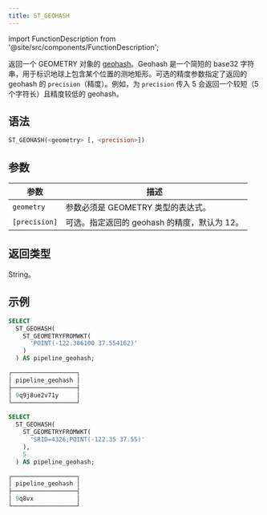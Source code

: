 ```yaml
---
title: ST_GEOHASH
---
```

import FunctionDescription from '@site/src/components/FunctionDescription';

<FunctionDescription description="引入或更新于：v1.2.436"/>

返回一个 GEOMETRY 对象的 [geohash](https://en.wikipedia.org/wiki/Geohash)。Geohash 是一个简短的 base32 字符串，用于标识地球上包含某个位置的测地矩形。可选的精度参数指定了返回的 geohash 的 `precision`（精度）。例如，为 `precision` 传入 5 会返回一个较短（5 个字符长）且精度较低的 geohash。

## 语法

```sql
ST_GEOHASH(<geometry> [, <precision>])
```

## 参数

| 参数 | 描述 |
|---|---|
| `geometry` | 参数必须是 GEOMETRY 类型的表达式。 |
| `[precision]` | 可选。指定返回的 geohash 的精度，默认为 12。 |

## 返回类型

String。

## 示例

```sql
SELECT
  ST_GEOHASH(
    ST_GEOMETRYFROMWKT(
      'POINT(-122.306100 37.554162)'
    )
  ) AS pipeline_geohash;

┌──────────────────┐
│ pipeline_geohash │
├──────────────────┤
│ 9q9j8ue2v71y     │
└──────────────────┘

SELECT
  ST_GEOHASH(
    ST_GEOMETRYFROMWKT(
      'SRID=4326;POINT(-122.35 37.55)'
    ),
    5
  ) AS pipeline_geohash;

┌──────────────────┐
│ pipeline_geohash │
├──────────────────┤
│ 9q8vx            │
└──────────────────┘
```
